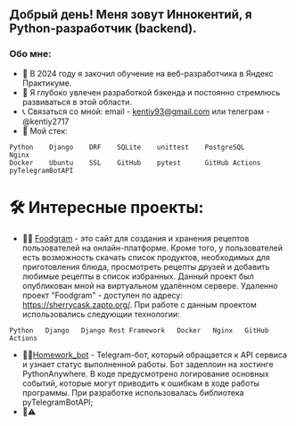 ## Добрый день! Меня зовут Иннокентий, я Python-разработчик (backend).

### Обо мне:

* 🌱 В 2024 году я закочил обучение на веб-разработчика в Яндекс Практикуме. 
* 🔭 Я глубоко увлечен разработкой бэкенда и постоянно стремлюсь развиваться в этой области.
* 📞 Связаться со мной: email - kentiy93@gmail.com или телеграм - @kentiy2717
* 🦾 Мой стек:
```
Python    Django    DRF    SQLite    unittest    PostgreSQL        Nginx
Docker    Ubuntu    SSL    GitHub    pytest      GitHub Actions    pyTelegramBotAPI  
```
# 🛠 Интересные проекты:
* 🍔🔪 [Foodgram](https://github.com/Kentiy2717/foodgram) - это сайт для создания и хранения рецептов пользователей на онлайн-платформе. Кроме того, у пользователей есть возможность скачать список продуктов, необходимых для приготовления блюда, просмотреть рецепты друзей и добавить любимые рецепты в список избранных. Данный проект был опубликован мной на виртуальном удалённом сервере. Удаленно проект "Foodgram" - доступен по адресу: https://sherrycask.zapto.org/. При работе с данным проектом использовались следующии технологии:
```
Python   Django   Django Rest Framework   Docker   Nginx   GitHub Actions
```
* 💼📝[Homework_bot](https://github.com/Kentiy2717/homework_bot) - Telegram-бот, который обращается к API сервиса и узнает статус выполненной работы. Бот задеплоин на хостинге PythonAnywhere. В коде предусмотрено логирование основных событий, которые могут приводить к ошибкам в ходе работы программы. При разработке использовалась библиотека pyTelegramBotAPI;
* 🧨⚠️ 
<!--
**Kentiy2717/Kentiy2717** is a ✨ _special_ ✨ repository because its `README.md` (this file) appears on your GitHub profile.

Here are some ideas to get you started:

- 🔭 I’m currently working on ...
- 🌱 I’m currently learning ...
- 👯 I’m looking to collaborate on ...
- 🤔 I’m looking for help with ...
- 💬 Ask me about ...
- 📫 How to reach me: ...
- 😄 Pronouns: ...
- ⚡ Fun fact: ...
-->
